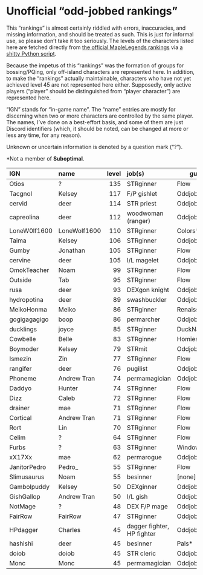 # Unofficial “odd-jobbed rankings”

This “rankings” is almost certainly riddled with errors, inaccuracies, and
missing information, and should be treated as such. This is just for informal
use, so please don’t take it too seriously. The levels of the characters listed
here are fetched directly from [the official MapleLegends
rankings](https://maplelegends.com/ranking/all) via [a shitty Python
script](https://codeberg.org/oddjobs/odd-jobbed_rankings/src/branch/master/update.py).

Because the impetus of this “rankings” was the formation of groups for
bossing/PQing, only off-island characters are represented here. In addition, to
make the “rankings” actually maintainable, characters who have not yet achieved
level 45 are not represented here either. Supposedly, only active players
(“player” should be distinguished from “player character”) are represented
here.

“IGN” stands for “in-game name”. The “name” entries are mostly for discerning
when two or more characters are controlled by the same player. The names, I’ve
done on a best-effort basis, and some of them are just Discord identifiers
(which, it should be noted, can be changed at more or less any time, for any
reason).

Unknown or uncertain information is denoted by a question mark (“?”).

\*Not a member of <b>Suboptimal</b>.

| IGN        | name         | level | job(s)                 | guild         |
| :--------- | :----------- | ----: | :--------------------- | ------------- |
| Otios | ? | 135 | STRginner | Flow |
| Tacgnol | Kelsey | 117 | F/P gishlet | Oddjobs |
| cervid | deer | 114 | STR priest | Oddjobs |
| capreolina | deer | 112 | woodwoman (ranger) | Oddjobs |
| LoneW0lf1600 | LoneWolf1600 | 110 | STRginner | Colors\* |
| Taima | Kelsey | 106 | STRginner | Oddjobs |
| Gumby | Jonathan | 105 | STRginner | Flow |
| cervine | deer | 105 | I/L magelet | Oddjobs |
| OmokTeacher | Noam | 99 | STRginner | Flow |
| Outside | Tab | 95 | STRginner | Flow |
| rusa | deer | 93 | DEXgon knight | Oddjobs |
| hydropotina | deer | 89 | swashbuckler | Oddjobs |
| MeikoHonma | Meiko | 86 | STRginner | Renaissance\* |
| gogigagagigo | boop | 86 | permarcher | Oddjobs |
| ducklings | joyce | 85 | STRginner | DuckNation\* |
| Cowbelle | Belle | 83 | STRginner | Homies\* |
| Boymoder | Kelsey | 79 | STRmit | Oddjobs |
| Ismezin | Zin | 77 | STRginner | Flow |
| rangifer | deer | 76 | pugilist | Oddjobs |
| Phoneme | Andrew Tran | 74 | permamagician | Oddjobs |
| Daddyo | Hunter | 74 | STRginner | Flow |
| Dizz | Caleb | 72 | STRginner | Flow |
| drainer | mae | 71 | STRginner | Flow |
| Cortical | Andrew Tran | 71 | STRginner | Flow |
| Rort | Lin | 70 | STRginner | Flow |
| Celim | ? | 64 | STRginner | Flow |
| Furbs | ? | 63 | STRginner | WindowsXP\* |
| xX17Xx | mae | 62 | permarogue | Oddjobs |
| JanitorPedro | Pedro\_ | 55 | STRginner | Flow |
| Slimusaurus | Noam | 55 | besinner | \[none\]\* |
| Gambolpuddy | Kelsey | 50 | DEXginner | Oddjobs |
| GishGallop | Andrew Tran | 50 | I/L gish | Oddjobs |
| NotMage | ? | 48 | DEX F/P mage | Oddjobs |
| FairRow | FairRow | 47 | STRginner | Oddjobs |
| HPdagger | Charles | 45 | dagger fighter, HP fighter | Oddjobs |
| hashishi | deer | 45 | besinner | Pals\* |
| doiob | doiob | 45 | STR cleric | Oddjobs |
| Monc | Monc | 45 | permamagician | Oddjobs |
